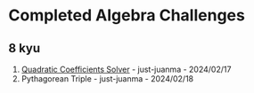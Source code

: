 # Completed Algebra Challenges
## 8 kyu
1. [Quadratic Coefficients Solver](https://github.com/just-juanma/Codewars/blob/main/Algebra/8%20kyu/Quadratic%20Coefficients%20Solver.ipynb) - just-juanma - 2024/02/17
2. Pythagorean Triple - just-juanma - 2024/02/18